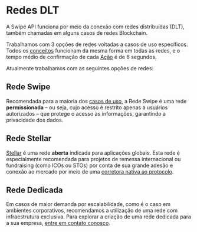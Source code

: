 # Redes DLT

A Swipe API funciona por meio da conexão com redes distribuídas (DLT), também chamadas em alguns casos de redes Blockchain.

Trabalhamos com 3 opções de redes voltadas a casos de uso específicos. Todos os [conceitos](#conceitos) funcionam da mesma forma em todas as redes, e o tempo médio de confirmação de cada [Ação](#acao) é de 6 segundos.

Atualmente trabalhamos com as seguintes opções de redes:

## Rede Swipe

Recomendada para a maioria dos [casos de uso](#exemplos-de-uso), a Rede Swipe é uma rede **permissionada** – ou seja, cujo acesso é restrito apenas a usuários autorizados – que protege o acesso às informações, garantindo a privacidade dos dados.

## Rede Stellar

[Stellar](https://stellar.org) é uma rede **aberta** indicada para aplicações globais. Esta rede é especialmente recomendada para projetos de remessa internacional ou fundraising (como ICOs ou STOs) por conta de sua grande adesão e conexão ao mercado por meio de uma [corretora nativa ao protocolo](https://www.stellarx.com).

## Rede Dedicada

Em casos de maior demanda por escalabilidade, como é o caso em ambientes corporativos, recomendamos a utilização de uma rede com infraestrutura exclusiva. Para explorar a criação de uma rede dedicada para a sua empresa, [entre em contato conosco](#contato).
